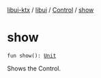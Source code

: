 [libui-ktx](../../index.md) / [libui](../index.md) / [Control](index.md) / [show](./show.md)

# show

`fun show(): `[`Unit`](https://kotlinlang.org/api/latest/jvm/stdlib/kotlin/-unit/index.html)

Shows the Control.


